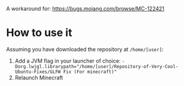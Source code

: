 A workaround for: https://bugs.mojang.com/browse/MC-122421

# How to use it
Assuming you have downloaded the repository at `/home/[user]`:

1. Add a JVM flag in your launcher of choice: `-Dorg.lwjgl.librarypath="/home/[user]/Repository-of-Very-Cool-Ubuntu-Fixes/GLFW Fix (For minecraft)"`
2. Relaunch Minecraft
